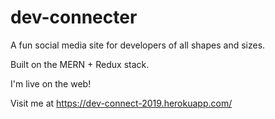 # dev-connecter

A fun social media site for developers of all shapes and sizes.

Built on the MERN + Redux stack.

I'm live on the web!

Visit me at https://dev-connect-2019.herokuapp.com/

